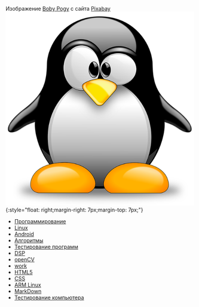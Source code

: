 Изображение <a href="https://pixabay.com/ru/users/lukrate-607309/?utm_source=link-attribution&amp;utm_medium=referral&amp;utm_campaign=image&amp;utm_content=1531289">Boby Pogy</a> с сайта <a href="https://pixabay.com/ru/?utm_source=link-attribution&amp;utm_medium=referral&amp;utm_campaign=image&amp;utm_content=1531289">Pixabay</a>
![Image alt](image/pinguin.png){:style="float: right;margin-right: 7px;margin-top: 7px;"}
- [Программирование](programming.md)
- [Linux](linux/linux.md)
- [Android](android/android.md)
- [Алгоритмы](algorithm/algorithm.md)
- [Тестирование программ](test_prog/test_prog.html)
- [DSP](DSP/dsp.md)
- [openCV](opencv/opencv.md)
- [work](work/index.html)
- [HTML5](https://html5beginner.github.io/html/html_head.html)
- [CSS](https://html5beginner.github.io/css/css_tutorial.html)
- [ARM Linux](work/armlinux.md)
- [MarkDown](work/markdown.md)
- [Тестирование компьютера](work/test_computer.md)

